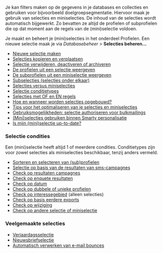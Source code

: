 Je kan filters maken op de gegevens in je databases en collecties en
gebruiken voor bijvoorbeeld doelgroepsegmentatie. Hiervoor maak je
gebruik van selecties en miniselecties. De inhoud van de selecties wordt
automatisch bijgewerkt. Zo bevatten ze altijd de profielen of
subprofielen die op dat moment aan de regels van de (mini)selectie
voldoen.

Je maakt en beheert je (mini)selecties in het onderdeel Profielen. Een
nieuwe selectie maak je via *Databasebeheer \>* **Selecties beheren...**

-   [Nieuwe selectie
    maken](./nieuwe-selectie-maken.md)
-   [Selecties kopieren en
    verplaatsen](./selecties-kopieren-en-verplaatsen.md)
-   [Selectie verwijderen, deactiveren of
    archiveren](./selectie-verwijderen-deactiveren-of-archiveren.md)
-   [De profielen uit een selectie
    weergeven](./de-profielen-uit-een-selectie-tonen.md)
-   [De subprofielen uit een miniselectie
    weergeven](./de-subprofielen-uit-een-miniselectie-weergeven.md)
-   [Subselecties (selecties onder
    elkaar)](./subselecties.md)
-   [Selecties versus
    miniselecties](./selecties-versus-miniselecties.md)
-   [Selectie
    conditietypes](./selectie-conditietypes.md)
-   [Selecties met OF en EN
    regels](./selecties-met-of-en-en-regels.md)
-   [Hoe en wanneer worden selecties
    opgebouwd?](./hoe-en-wanneer-worden-selecties-opgebouwd.md)
-   [Tips voor het optimaliseren van je selecties en
    miniselecties](./tips-voor-het-optimaliseren-van-je-selecties-en-miniselecties.md)
-   [Gebruiksmogelijkheden: selectie authoriseren voor
    bulkmailings](./gebruiksmogelijkheden-instellen-voor-databases-en-selecties.md)
-   [(Mini)selecties gebruiken binnen Smarty
    personalisatie](./mini-selecties-gebruiken-binnen-smarty-personalisatie.md)
-   [Is mijn (mini)selectie
    up-to-date?](./is-mijn-selectie-miniselectie-up-to-date.md)

### Selectie condities

Een (mini)selectie heeft altijd 1 of meerdere condities. Conditietypes
zijn voor zowel selecties als miniselecties beschikbaar, tenzij anders
vermeld.

-   [Sorteren en selecteren van
    (sub)profielen](./selectieconditie-sorteren-en-selecteren-van-sub-profielen.md)
-   [Selectie op basis van de resultaten van
    sms-campagnes](./selectie-op-basis-van-de-resultaten-van-sms-campagnes.md)
-   [Check op resultaten
    campagnes](./selectie-condities-check-op-resultaten-campagnes.md)
-   [Check op enquete
    resultaten](./selectieconditie-check-op-enquete.md)
-   [Check op
    datum](./selectieconditie-check-op-datum.md)
-   [Check op dubbele of unieke
    profielen](./selectieconditie-check-op-dubbele-of-unieke-profielen.md)
-   [Check op
    interessegebied](./selectieconditie-check-op-interessegebied.md)
    (alleen selecties)
-   [Check op basis eerdere
    exports](./selectieconditie-check-op-basis-eerdere-exports.md)
-   [Check op
    wijziging](./selectieconditie-check-op-wijziging.md)
-   [Check op andere selectie of
    miniselectie](./selectieconditie-check-op-andere-selectie-of-miniselectie.md)

### Veelgemaakte selecties

-   [Verjaardagsselectie](./een-verjaardagselectie-maken.md)
-   [Nieuwsbriefselectie](./nieuwsbrief-selectie-maken.md)
-   [Automatisch verwerken van e-mail
    bounces](./automatisch-verwerken-bounces.md)

